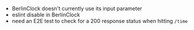 - BerlinClock doesn't currently use its input parameter
- eslint disable in BerlinClock
- need an E2E test to check for a 200 response status when hitting `/time`
